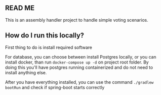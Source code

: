 READ ME
---

This is an assembly handler project to handle simple voting scenarios.

How do I run this locally?
---

First thing to do is install required software

For database, you can choose between install Postgres locally, or you can install docker, than run `docker-compose up -d` on project root folder.
By doing this you'll have postgres running containerized and do not need to install anything else.

After you have everything installed, you can use the command `./gradlew bootRun` and check if spring-boot starts correctly 